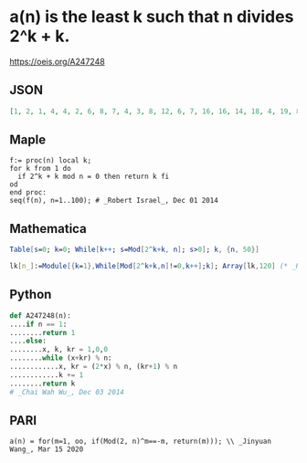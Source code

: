 # a\(n\) is the least k such that n divides 2^k \+ k\.
https://oeis.org/A247248
## JSON
```JSON
[1, 2, 1, 4, 4, 2, 6, 8, 7, 4, 3, 8, 12, 6, 7, 16, 16, 14, 18, 4, 19, 8, 22, 8, 33, 12, 7, 40, 11, 26, 23, 32, 8, 16, 6, 32, 5, 18, 37, 24, 40, 38, 42, 8, 7, 22, 10, 32, 61, 84, 38, 12, 35, 32, 46, 40, 32, 28, 24, 44, 17, 30, 61, 64, 66, 8, 66, 16, 67, 6, 11, 32]
```
## Maple
```Maple
f:= proc(n) local k;
for k from 1 do
  if 2^k + k mod n = 0 then return k fi
od
end proc:
seq(f(n), n=1..100); # _Robert Israel_, Dec 01 2014
```
## Mathematica
```Mathematica
Table[s=0; k=0; While[k++; s=Mod[2^k+k, n]; s>0]; k, {n, 50}]
```
```Mathematica
lk[n_]:=Module[{k=1},While[Mod[2^k+k,n]!=0,k++];k]; Array[lk,120] (* _Harvey P. Dale_, Jun 18 2022 *)
```
## Python
```Python
def A247248(n):
....if n == 1:
........return 1
....else:
........x, k, kr = 1,0,0
........while (x+kr) % n:
............x, kr = (2*x) % n, (kr+1) % n
............k += 1
........return k
# _Chai Wah Wu_, Dec 03 2014
```
## PARI
```PARI
a(n) = for(m=1, oo, if(Mod(2, n)^m==-m, return(m))); \\ _Jinyuan Wang_, Mar 15 2020
```
